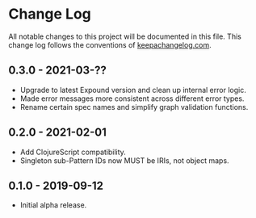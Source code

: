 # Change Log
All notable changes to this project will be documented in this file. This change log follows the conventions of [keepachangelog.com](http://keepachangelog.com/).

## 0.3.0 - 2021-03-??
- Upgrade to latest Expound version and clean up internal error logic.
- Made error messages more consistent across different error types.
- Rename certain spec names and simplify graph validation functions.

## 0.2.0 - 2021-02-01
- Add ClojureScript compatibility.
- Singleton sub-Pattern IDs now MUST be IRIs, not object maps.

## 0.1.0 - 2019-09-12
- Initial alpha release.

